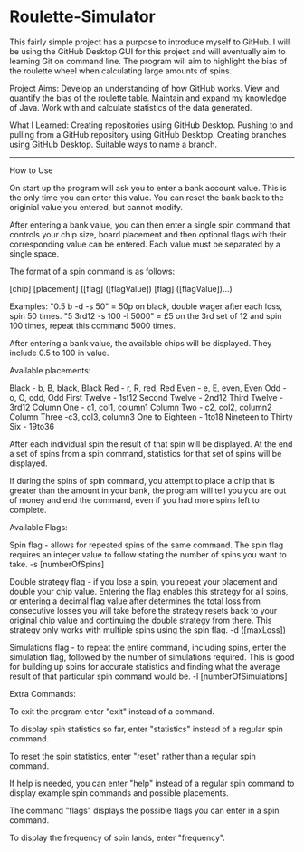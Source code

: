# Roulette-Simulator

This fairly simple project has a purpose to introduce myself to GitHub. I will be using the GitHub Desktop GUI for this project and will eventually aim to learning Git on command line. The program will aim to highlight the bias of the roulette wheel when calculating large amounts of spins.

Project Aims:
Develop an understanding of how GitHub works.
View and quantify the bias of the roulette table.
Maintain and expand my knowledge of Java.
Work with and calculate statistics of the data generated.

What I Learned:
Creating repositories using GitHub Desktop.
Pushing to and pulling from a GitHub repository using GitHub Desktop.
Creating branches using GitHub Desktop.
Suitable ways to name a branch.

-------------------------------------------------------

How to Use

On start up the program will ask you to enter a bank account value. This is the only time you can enter this value. You can reset the bank back to the originial value you entered, but cannot modify.

After entering a bank value, you can then enter a single spin command that controls your chip size, board placement and then optional flags with their corresponding value can be entered. Each value must be separated by a single space.

The format of a spin command is as follows:

[chip] [placement] ([flag] ([flagValue]) [flag] ([flagValue])...)

Examples:
"0.5 b -d -s 50"   =   50p on black, double wager after each loss, spin 50 times.
"5 3rd12 -s 100 -l 5000"   =   £5 on the 3rd set of 12 and spin 100 times, repeat this command 5000 times.

After entering a bank value, the available chips will be displayed. They include 0.5 to 100 in value.

Available placements:

Black - b, B, black, Black
Red - r, R, red, Red
Even - e, E, even, Even
Odd - o, O, odd, Odd
First Twelve - 1st12
Second Twelve - 2nd12
Third Twelve - 3rd12
Column One - c1, col1, column1
Column Two - c2, col2, column2
Column Three -c3, col3, column3
One to Eighteen - 1to18
Nineteen to Thirty Six - 19to36

After each individual spin the result of that spin will be displayed. At the end a set of spins from a spin command, statistics for that set of spins will be displayed.

If during the spins of spin command, you attempt to place a chip that is greater than the amount in your bank, the program will tell you you are out of money and end the command, even if you had more spins left to complete.

Available Flags:

Spin flag - allows for repeated spins of the same command. The spin flag requires an integer value to follow stating the number of spins you want to take.
-s [numberOfSpins]

Double strategy flag - if you lose a spin, you repeat your placement and double your chip value. Entering the flag enables this strategy for all spins, or entering a decimal flag value after determines the total loss from consecutive losses you will take before the strategy resets back to your original chip value and continuing the double strategy from there. This strategy only works with multiple spins using the spin flag.
-d ([maxLoss])

Simulations flag - to repeat the entire command, including spins, enter the simulation flag, followed by the number of simulations required. This is good for building up spins for accurate statistics and finding what the average result of that particular spin command would be.
-l [numberOfSimulations]

Extra Commands:

To exit the program enter "exit" instead of a command.

To display spin statistics so far, enter "statistics" instead of a regular spin command.

To reset the spin statistics, enter "reset" rather than a regular spin command.

If help is needed, you can enter "help" instead of a regular spin command to display example spin commands and possible placements.

The command "flags" displays the possible flags you can enter in a spin command.

To display the frequency of spin lands, enter "frequency".
